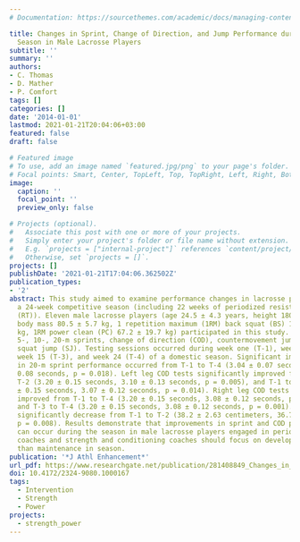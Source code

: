 ```yaml
---
# Documentation: https://sourcethemes.com/academic/docs/managing-content/

title: Changes in Sprint, Change of Direction, and Jump Performance during a Competitive
  Season in Male Lacrosse Players
subtitle: ''
summary: ''
authors:
- C. Thomas
- D. Mather
- P. Comfort
tags: []
categories: []
date: '2014-01-01'
lastmod: 2021-01-21T20:04:06+03:00
featured: false
draft: false

# Featured image
# To use, add an image named `featured.jpg/png` to your page's folder.
# Focal points: Smart, Center, TopLeft, Top, TopRight, Left, Right, BottomLeft, Bottom, BottomRight.
image:
  caption: ''
  focal_point: ''
  preview_only: false

# Projects (optional).
#   Associate this post with one or more of your projects.
#   Simply enter your project's folder or file name without extension.
#   E.g. `projects = ["internal-project"]` references `content/project/deep-learning/index.md`.
#   Otherwise, set `projects = []`.
projects: []
publishDate: '2021-01-21T17:04:06.362502Z'
publication_types:
- '2'
abstract: This study aimed to examine performance changes in lacrosse players during
  a 24-week competitive season (including 22 weeks of periodized resistance training
  (RT)). Eleven male lacrosse players (age 24.5 ± 4.3 years, height 180.4 ± 5.6 cm,
  body mass 80.5 ± 5.7 kg, 1 repetition maximum (1RM) back squat (BS) 113.3 ± 17.8
  kg, 1RM power clean (PC) 67.2 ± 19.7 kg) participated in this study. Testing included
  5-, 10-, 20-m sprints, change of direction (COD), countermovement jump (CMJ), and
  squat jump (SJ). Testing sessions occurred during week one (T-1), week six (T-2),
  week 15 (T-3), and week 24 (T-4) of a domestic season. Significant improvements
  in 20-m sprint performance occurred from T-1 to T-4 (3.04 ± 0.07 seconds, 2.98 ±
  0.08 seconds, p = 0.018). Left leg COD tests significantly improved from T-1 to
  T-2 (3.20 ± 0.15 seconds, 3.10 ± 0.13 seconds, p = 0.005), and T-1 to T-4 (3.20
  ± 0.15 seconds, 3.07 ± 0.12 seconds, p = 0.014). Right leg COD tests significantly
  improved from T-1 to T-4 (3.20 ± 0.15 seconds, 3.08 ± 0.12 seconds, p = 0.002),
  and T-3 to T-4 (3.20 ± 0.15 seconds, 3.08 ± 0.12 seconds, p = 0.001). SJ height
  significantly decrease from T-1 to T-2 (38.2 ± 2.63 centimeters, 36.7 ± 2.57 centimeters,
  p = 0.008). Results demonstrate that improvements in sprint and COD performance
  can occur during the season in male lacrosse players engaged in periodized RT, therefore
  coaches and strength and conditioning coaches should focus on development rather
  than maintenance in season.
publication: '*J Athl Enhancement*'
url_pdf: https://www.researchgate.net/publication/281408849_Changes_in_Sprint_Change_of_Direction_and_Jump_Performance_during_a_Competitive_Season_in_Male_Lacrosse_Players
doi: 10.4172/2324-9080.1000167
tags:
  - Intervention
  - Strength
  - Power
projects:
  - strength_power
---
```

